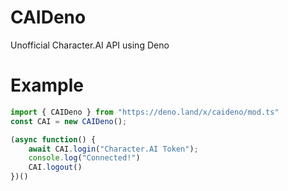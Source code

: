 # CAIDeno
Unofficial Character.AI API using Deno
# Example
```js
import { CAIDeno } from "https://deno.land/x/caideno/mod.ts"
const CAI = new CAIDeno();

(async function() {
    await CAI.login("Character.AI Token");
    console.log("Connected!")
    CAI.logout()
})()
```

